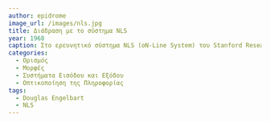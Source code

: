 ```yaml
---
author: epidrome
image_url: /images/nls.jpg
title: Διάδραση με το σύστημα NLS 
year: 1968
caption: Στο ερευνητικό σύστημα NLS (oN-Line System) του Stanford Research Institute (SRI), για πρώτη φορά, τα συστήματα εισόδου και εξόδου του χρήστη είχαν ενδιάμεσα επίπεδα αφαιρετικότητας, τα οποία επέτρεπαν τον έλεγχο διαφορετικών τύπων πληροφορίας (π.χ., κειμένου και γραφικών) καθώς και διαφορετικές συνθέσεις και οργανώσεις της πληροφορίας, από μια συσκευή εισόδου όπως το ποντίκι.
categories:
  - Ορισμός
  - Μορφές
  - Συστήματα Εισόδου και Εξόδου
  - Οπτικοποίηση της Πληροφορίας
tags:
  - Douglas Engelbart
  - NLS
---
```

